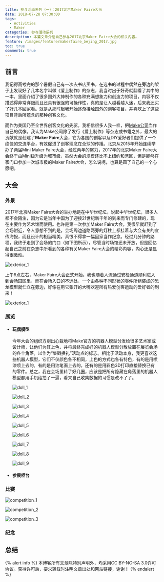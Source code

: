 ```yaml
---
title: 参与活动系列（一）：2017北京Maker Faire大会
date: 2018-07-28 07:30:00
tags:
  - Activities
  - Maker
categories: 参与活动系列
description: 本篇文章介绍自己参与2017北京Maker Faire大会的相关内容。
feature: /images/feature/makerfaire_bejing_2017.jpg
toc: true
comments: true
---
```


## 前言

我记得高考完的那个暑假自己有一次去书店买书，在选书的过程中偶然在旁边的架子上发现好了几本名字叫做《爱上制作》的杂志，我当时出于好奇就翻看了其中的一本，里面介绍了很多国外大神制作的各种充满想象力和创造力的项目，内容不仅描述得非常详细而且还具有很强的可操作性，真的是让人越看越入迷，后来我还买了好几本回家看。就是从那时起我开始逐渐接触国外的创客项目，并喜欢上了这些项目背后所蕴含的那种创客文化。

而作为美国乃至全世界创客文化的先驱，我相信很多人我一样，把[Make公司](https://makezine.com/)当作自己的偶像。我认为Make公司除了发行《爱上制作》等杂志或书籍之外，最大的贡献就是创建了**Maker Faire**大会，它为各国的创客以及DIY爱好者们提供了一个绝佳的交流平台，有效促进了创客理念在全球的传播。北京从2015年开始连续举办了两届Mini Maker Faire大会，经过两年的努力，2017年的北京Maker Faire大会终于由Mini级升级为城市级，虽然大会的规模还比不上纽约和湾区，但是能够在家门口参加一次城市极的Maker Faire大会，怎么说呢，也算是圆了自己的一个心愿吧。

<!--more-->

## 大会

### 外景

2017年北京Maker Faire大会的举办地是在中华世纪坛。说起中华世纪坛，很多人都不会陌生，因为它是当年中国为了迎接21世纪新千年的到来而专门修建的，现在主要作为艺术馆而使用。也许是第一次参加Maker Faire大会，我很早就赶到了会场附近，令人意想不到的是，会场周边道路两旁的灯柱上都挂着与大会有关的宣传海报，而且设计的相当精美，真恨不得拿一幅回家当作纪念。经过几分钟的路程，我终于走到了会场的门口（如下图所示），尽管当时场馆还未开放，但是回忆起自己之前在杂志中所看到的各种有关Maker Faire大会的精彩内容，内心还是显得很激动。

![exterior_1](http://media.myyerrol.io/images/activities/makerfaire_beijing_2017/exterior/exterior_1.jpg)

上午9点左右，Maker Faire大会正式开始，我也随着人流通过安检通道顺利进入到会场园区里，而在会场入口的不远处，一个由各种不同形状的零件所组装成的恐龙模型就伫立在旁边，好像在用它张开的大嘴欢迎所有热爱创客运动的爱好者的到来！

![exterior_1](http://media.myyerrol.io/images/activities/makerfaire_beijing_2017/exterior/exterior_2.jpg)

### 展览

- #### 玩偶模型

  今年大会的组织方别出心裁地将Make官方的机器人模型分发给很多艺术家或设计师，让他们为其上色，并将最终完成好的机器人模型分散放置在展览会场的各个角落，以作为“集戳换礼”活动点的标志。相比于活动本身，我更喜欢这些机器人模型，它们不仅颜色各不相同，上色的方式也各有特色，有的是用喷漆喷上去的，有的是用油笔画上去的，还有的是用彩色3D打印直接替换已有的零件。总之，我在会场里转了好几圈，应该是把所有隐藏在角落里的机器人模型都用手机给拍了一遍，看来自己收集数据的习惯是改不了了。

  ![doll_1](http://media.myyerrol.io/images/activities/makerfaire_beijing_2017/exhibition/dolls/doll_1.jpg)

  ![doll_2](http://media.myyerrol.io/images/activities/makerfaire_beijing_2017/exhibition/dolls/doll_2.jpg)

  ![doll_3](http://media.myyerrol.io/images/activities/makerfaire_beijing_2017/exhibition/dolls/doll_3.jpg)

  ![doll_4](http://media.myyerrol.io/images/activities/makerfaire_beijing_2017/exhibition/dolls/doll_4.jpg)

  ![doll_5](http://media.myyerrol.io/images/activities/makerfaire_beijing_2017/exhibition/dolls/doll_5.jpg)

  ![doll_6](http://media.myyerrol.io/images/activities/makerfaire_beijing_2017/exhibition/dolls/doll_6.jpg)

  ![doll_7](http://media.myyerrol.io/images/activities/makerfaire_beijing_2017/exhibition/dolls/doll_7.jpg)

  ![doll_8](http://media.myyerrol.io/images/activities/makerfaire_beijing_2017/exhibition/dolls/doll_8.jpg)

  ![doll_9](http://media.myyerrol.io/images/activities/makerfaire_beijing_2017/exhibition/dolls/doll_9.jpg)

- #### 参展柜台

### 比赛

![competition_1](http://media.myyerrol.io/images/activities/makerfaire_beijing_2017/competition/competition_1.jpg)

![competition_2](http://media.myyerrol.io/images/activities/makerfaire_beijing_2017/competition/competition_2.jpg)

![competition_3](http://media.myyerrol.io/images/activities/makerfaire_beijing_2017/competition/competition_3.jpg)

### 纪念

## 总结

{% alert info %}
本博客所有文章除特别声明外，均采用CC BY-NC-SA 3.0许可协议。获得许可后，要求转载时注明文章出处和网站链接，谢谢！
{% endalert %}
